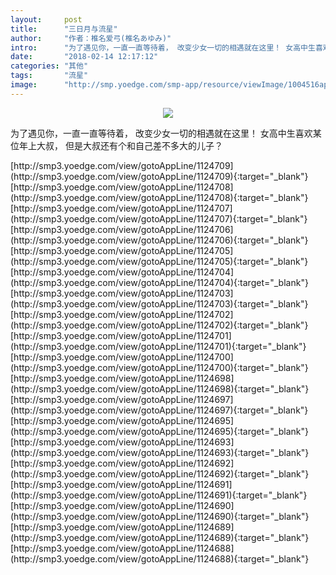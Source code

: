 ```yaml
---
layout:     post
title:      "三日月与流星"
author:     "作者：椎名爱弓(椎名あゆみ)"
intro:      "为了遇见你，一直一直等待着， 改变少女一切的相遇就在这里！ 女高中生喜欢某位年上大叔， 但是大叔还有个和自己差不多大的儿子？"
date:       "2018-02-14 12:17:12"
categories: "其他"
tags:       "流星"
image:      "http://smp.yoedge.com/smp-app/resource/viewImage/1004516appline.png"
---
```

<div style="text-align: center">
<p><img src="http://smp.yoedge.com/smp-app/resource/viewImage/1004516appline.png"/></p>
</div>
<p class="post-meta">
<span>为了遇见你，一直一直等待着， 改变少女一切的相遇就在这里！ 女高中生喜欢某位年上大叔， 但是大叔还有个和自己差不多大的儿子？</span>
</p>
[http://smp3.yoedge.com/view/gotoAppLine/1124709](http://smp3.yoedge.com/view/gotoAppLine/1124709){:target="_blank"}
[http://smp3.yoedge.com/view/gotoAppLine/1124708](http://smp3.yoedge.com/view/gotoAppLine/1124708){:target="_blank"}
[http://smp3.yoedge.com/view/gotoAppLine/1124707](http://smp3.yoedge.com/view/gotoAppLine/1124707){:target="_blank"}
[http://smp3.yoedge.com/view/gotoAppLine/1124706](http://smp3.yoedge.com/view/gotoAppLine/1124706){:target="_blank"}
[http://smp3.yoedge.com/view/gotoAppLine/1124705](http://smp3.yoedge.com/view/gotoAppLine/1124705){:target="_blank"}
[http://smp3.yoedge.com/view/gotoAppLine/1124704](http://smp3.yoedge.com/view/gotoAppLine/1124704){:target="_blank"}
[http://smp3.yoedge.com/view/gotoAppLine/1124703](http://smp3.yoedge.com/view/gotoAppLine/1124703){:target="_blank"}
[http://smp3.yoedge.com/view/gotoAppLine/1124702](http://smp3.yoedge.com/view/gotoAppLine/1124702){:target="_blank"}
[http://smp3.yoedge.com/view/gotoAppLine/1124701](http://smp3.yoedge.com/view/gotoAppLine/1124701){:target="_blank"}
[http://smp3.yoedge.com/view/gotoAppLine/1124700](http://smp3.yoedge.com/view/gotoAppLine/1124700){:target="_blank"}
[http://smp3.yoedge.com/view/gotoAppLine/1124698](http://smp3.yoedge.com/view/gotoAppLine/1124698){:target="_blank"}
[http://smp3.yoedge.com/view/gotoAppLine/1124697](http://smp3.yoedge.com/view/gotoAppLine/1124697){:target="_blank"}
[http://smp3.yoedge.com/view/gotoAppLine/1124695](http://smp3.yoedge.com/view/gotoAppLine/1124695){:target="_blank"}
[http://smp3.yoedge.com/view/gotoAppLine/1124693](http://smp3.yoedge.com/view/gotoAppLine/1124693){:target="_blank"}
[http://smp3.yoedge.com/view/gotoAppLine/1124692](http://smp3.yoedge.com/view/gotoAppLine/1124692){:target="_blank"}
[http://smp3.yoedge.com/view/gotoAppLine/1124691](http://smp3.yoedge.com/view/gotoAppLine/1124691){:target="_blank"}
[http://smp3.yoedge.com/view/gotoAppLine/1124690](http://smp3.yoedge.com/view/gotoAppLine/1124690){:target="_blank"}
[http://smp3.yoedge.com/view/gotoAppLine/1124689](http://smp3.yoedge.com/view/gotoAppLine/1124689){:target="_blank"}
[http://smp3.yoedge.com/view/gotoAppLine/1124688](http://smp3.yoedge.com/view/gotoAppLine/1124688){:target="_blank"}


